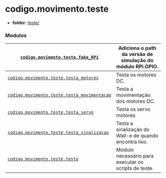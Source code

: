 <a id="module-codigo.movimento.teste"></a>

<a id="codigo-movimento-teste"></a>

# codigo.movimento.teste

* **folder:**
  [teste/](../../../../codigo/movimento/teste)

### Modulos

| [`codigo.movimento.teste.fake_RPi`](codigo.movimento.teste.fake_RPi.md#module-codigo.movimento.teste.fake_RPi)                               | Adiciona o path da versão de simulação do módulo RPi.GPIO.   |
|----------------------------------------------------------------------------------------------------------------------------------------------|--------------------------------------------------------------|
| [`codigo.movimento.teste.testa_motores`](codigo.movimento.teste.testa_motores.md#module-codigo.movimento.teste.testa_motores)                | Testa os motores DC.                                         |
| [`codigo.movimento.teste.testa_movimentacao`](codigo.movimento.teste.testa_movimentacao.md#module-codigo.movimento.teste.testa_movimentacao) | Testa a movimentação dos motores DC.                         |
| [`codigo.movimento.teste.testa_servo`](codigo.movimento.teste.testa_servo.md#module-codigo.movimento.teste.testa_servo)                      | Testa os servo motores                                       |
| [`codigo.movimento.teste.testa_sinalizacao`](codigo.movimento.teste.testa_sinalizacao.md#module-codigo.movimento.teste.testa_sinalizacao)    | Testa a sinalização do Wall-e de quando encontra lixo.       |
| [`codigo.movimento.teste.teste`](codigo.movimento.teste.teste.md#module-codigo.movimento.teste.teste)                                        | Módulo necessário para executar os scripts de teste.         |
